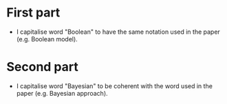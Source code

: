 # First part
- I capitalise word "Boolean" to have the same notation used in the paper (e.g. Boolean model).

# Second part
- I capitalise word "Bayesian" to be coherent with the word used in the paper (e.g. Bayesian approach).
